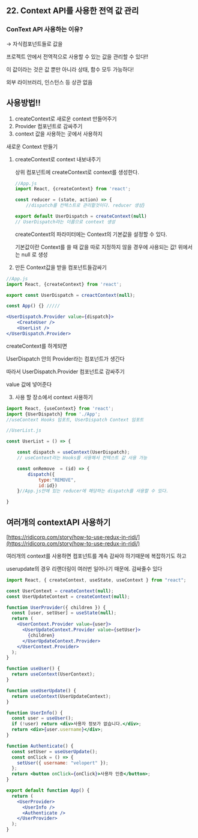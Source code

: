 ## 22. Context API를 사용한 전역 값 관리

### ConText API 사용하는 이유?

→ 자식컴포넌트들로 값을

프로젝트 안에서 전역적으로 사용할 수 있는 값을 관리할 수 있다!!

이 값이라는 것은 값 뿐만 아니라 상태, 함수 모두 가능하다!

외부 라이브러리, 인스턴스 등 상관 없음

## 사용방법!!

1. createContext로 새로운 context 만들어주기
1. Provider 컴포넌트로 감싸주기
1. context 값을 사용하는 곳에서 사용하지

새로운 Context 만들기 

1. createContext로 context 내보내주기

    상위 컴포넌트에 createContext로 context를 생성한다.

    ```jsx
    //App.js
    import React, {createContext} from 'react';

    const reducer = (state, action) => {
    	//dispatch를 컨텍스트로 관리할것이다. reducer 생성}

    export default UserDispatch = createContext(null)
    // UserDispatch라는 이름으로 context 생성
    ```

    createContext의 파라미터에는 Context의 기본값을 설정할 수 있다. 

    기본값이란 Context를 쓸 때 값을 따로 지정하지 않을 경우에 사용되는 값! 위에서는 null 로 생성

2. 만든 Context값을 받을 컴포넌트들감싸기

```jsx
//App.js
import React, {createContext} from 'react';

export const UserDispatch = creactContext(null);

const App() {} /////

<UserDispatch.Provider value={dispatch}>
	<CreateUser />
	<UserList />
</UserDispatch.Provider>

```

createContext를 하게되면

UserDispatch 안의 Provider라는 컴포넌트가 생긴다

따라서 UserDispatch.Provider 컴포넌트로 감싸주기

value 값에 넣어준다

3. 사용 할 장소에서 context 사용하기

```jsx
import React, {useContext} from 'react';
import {UserDispatch} from './App';
//useContext Hooks 임포트, UserDispatch Context 임포트

//UserList.js

const UserList = () => {

	const dispatch = useContext(UserDispatch);
	// useContext라는 Hooks를 사용해서 컨텍스트 값 사용 가능

	const onRemove  = (id) => {
		dispatch({
			type:"REMOVE",
			id:id})
	}//App.js안에 있는 reducer에 해당하는 dispatch를 사용할 수 있다.

}

```

## 여러개의 contextAPI 사용하기

[https://ridicorp.com/story/how-to-use-redux-in-ridi/](https://ridicorp.com/story/how-to-use-redux-in-ridi/)

여러개의 context를 사용하면 컴포넌트를 계속 감싸야 하기때문에 복잡하기도 하고

userupdate의 경우 리랜더링이 여러번 일어나기 때문에. 감싸줄수 있다

```jsx
import React, { createContext, useState, useContext } from "react";

const UserContext = createContext(null);
const UserUpdateContext = createContext(null);

function UserProvider({ children }) {
  const [user, setUser] = useState(null);
  return (
    <UserContext.Provider value={user}>
      <UserUpdateContext.Provider value={setUser}>
        {children}
      </UserUpdateContext.Provider>
    </UserContext.Provider>
  );
}

function useUser() {
  return useContext(UserContext);
}

function useUserUpdate() {
  return useContext(UserUpdateContext);
}

function UserInfo() {
  const user = useUser();
  if (!user) return <div>사용자 정보가 없습니다.</div>;
  return <div>{user.username}</div>;
}

function Authenticate() {
  const setUser = useUserUpdate();
  const onClick = () => {
    setUser({ username: "velopert" });
  };
  return <button onClick={onClick}>사용자 인증</button>;
}

export default function App() {
  return (
    <UserProvider>
      <UserInfo />
      <Authenticate />
    </UserProvider>
  );
}
```